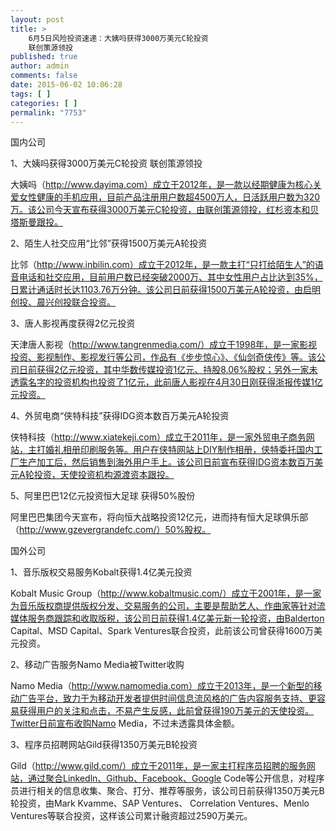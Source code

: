 ```yaml
---
layout: post
title: >
    6月5日风险投资速递：大姨吗获得3000万美元C轮投资
    联创策源领投
published: true
author: admin
comments: false
date: 2015-06-02 10:06:28
tags: [ ]
categories: [ ]
permalink: "7753"
---
```



国内公司

1、大姨吗获得3000万美元C轮投资 联创策源领投

大姨吗（http://www.dayima.com）成立于2012年，是一款以经期健康为核心关爱女性健康的手机应用，目前产品注册用户数超4500万人，日活跃用户数为320万。该公司今天宣布获得3000万美元C轮投资，由联创策源领投，红杉资本和贝塔斯曼跟投。

2、陌生人社交应用“比邻”获得1500万美元A轮投资

比邻（http://www.inbilin.com）成立于2012年，是一款主打“只打给陌生人”的语音电话和社交应用，目前用户数已经突破2000万、其中女性用户占比达到35%，日累计通话时长达1103.76万分钟。该公司日前获得1500万美元A轮投资，由启明创投、晨兴创投联合投资。

3、唐人影视再度获得2亿元投资

天津唐人影视（http://www.tangrenmedia.com/）成立于1998年，是一家影视投资、影视制作、影视发行等公司，作品有《步步惊心》、《仙剑奇侠传》等。该公司日前获得2亿元投资，其中华数传媒投资1亿元、持股8.06%股权；另外一家未透露名字的投资机构也投资了1亿元，此前唐人影视在4月30日刚获得浙报传媒1亿元投资。

4、外贸电商“侠特科技”获得IDG资本数百万美元A轮投资

侠特科技（http://www.xiatekeji.com）成立于2011年，是一家外贸电子商务网站，主打婚礼相册印刷服务等。用户在侠特网站上DIY制作相册，侠特委托国内工厂生产加工后，然后销售到海外用户手上。该公司日前宣布获得IDG资本数百万美元A轮投资，天使投资机构源渡资本跟投。

5、阿里巴巴12亿元投资恒大足球 获得50%股份

阿里巴巴集团今天宣布，将向恒大战略投资12亿元，进而持有恒大足球俱乐部（http://www.gzevergrandefc.com/）50%股权。

国外公司

1、音乐版权交易服务Kobalt获得1.4亿美元投资

Kobalt Music Group（http://www.kobaltmusic.com/）成立于2001年，是一家为音乐版权商提供版权分发、交易服务的公司，主要是帮助艺人、作曲家等针对流媒体服务商跟踪和收取版税，该公司日前获得1.4亿美元新一轮投资，由Balderton Capital、MSD Capital、Spark Ventures联合投资，此前该公司曾获得1600万美元投资。

2、移动广告服务Namo Media被Twitter收购

Namo Media（http://www.namomedia.com）成立于2013年，是一个新型的移动广告平台，致力于为移动开发者提供时间信息流风格的广告内容服务支持、更容易获得用户的关注和点击，不易产生反感，此前曾获得190万美元的天使投资。Twitter日前宣布收购Namo Media，不过未透露具体金额。

3、程序员招聘网站Gild获得1350万美元B轮投资

Gild（http://www.gild.com/）成立于2011年，是一家主打程序员招聘的服务网站，通过聚合Linkedln、Github、Facebook、Google Code等公开信息，对程序员进行相关的信息收集、聚合、打分、推荐等服务，该公司日前获得1350万美元B轮投资，由Mark Kvamme、SAP Ventures、 Correlation Ventures、Menlo Ventures等联合投资，这样该公司累计融资超过2590万美元。